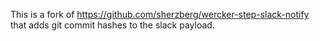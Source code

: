 This is a fork of https://github.com/sherzberg/wercker-step-slack-notify that adds git commit hashes to the slack payload.
